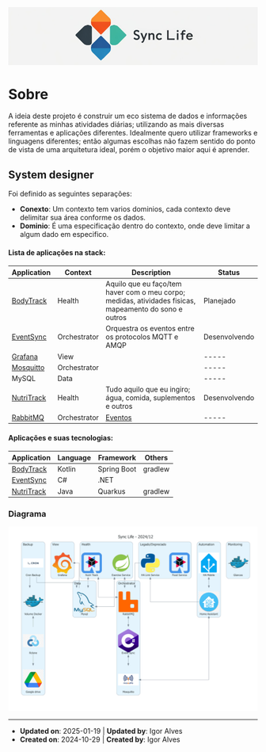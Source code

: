 ![logo_horizontal.png](assets%2Flogo_horizontal.png)

# Sobre

A ideia deste projeto é construir um eco sistema de dados e informações referente as minhas atividades diárias; 
utilizando as mais diversas ferramentas e aplicações diferentes. 
Idealmente quero utilizar frameworks e linguagens diferentes; 
então algumas escolhas não fazem sentido do ponto de vista de uma arquitetura ideal, porém o objetivo maior aqui é aprender.

## System designer

Foi definido as seguintes separações:
- **Conexto**: Um contexto tem varios dominios, cada contexto deve delimitar sua área conforme os dados.
- **Dominio**: É uma especificação dentro do contexto, onde deve limitar a algum dado em especifico.

#### Lista de aplicações na stack:
| Application                                                               | Context      | Description                                                                                            | Status        |
|---------------------------------------------------------------------------|--------------|--------------------------------------------------------------------------------------------------------|---------------|
| [BodyTrack](https://github.com/alves-dev/SyncLife-Health-BodyTrack)       | Health       | Aquilo que eu faço/tem haver com o meu corpo; medidas, atividades fisicas, mapeamento do sono e outros | Planejado     |
| [EventSync](https://github.com/alves-dev/SyncLife-Orchestrator-EventSync) | Orchestrator | Orquestra os eventos entre os protocolos MQTT e AMQP                                                   | Desenvolvendo |
| [Grafana](https://grafana.com/)                                           | View         |                                                                                                        | -----         |
| [Mosquitto](https://mosquitto.org/)                                       | Orchestrator |                                                                                                        | -----         |
| MySQL                                                                     | Data         |                                                                                                        | -----         |
| [NutriTrack](https://github.com/alves-dev/SyncLife-Health-NutriTrack)     | Health       | Tudo aquilo que eu ingiro; água, comida, suplementos e outros                                          | Desenvolvendo |
| [RabbitMQ](https://www.rabbitmq.com/)                                     | Orchestrator | [Eventos](events.md)                                                                                   | -----         |


#### Aplicações e suas tecnologias:
| Application                                                               | Language | Framework   | Others  |
|---------------------------------------------------------------------------|----------|-------------|---------|
| [BodyTrack](https://github.com/alves-dev/SyncLife-Health-BodyTrack)       | Kotlin   | Spring Boot | gradlew |
| [EventSync](https://github.com/alves-dev/SyncLife-Orchestrator-EventSync) | C#       | .NET        |         |
| [NutriTrack](https://github.com/alves-dev/SyncLife-Health-NutriTrack)     | Java     | Quarkus     | gradlew |


### Diagrama
![Diagrama.png](assets/Diagrama.png)

-----
- **Updated on**: 2025-01-19 | **Updated by**: Igor Alves
- **Created on**: 2024-10-29 | **Created by**: Igor Alves
